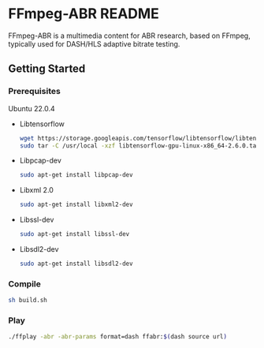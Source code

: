 FFmpeg-ABR README
=============

FFmpeg-ABR is a multimedia content for ABR research, based on FFmpeg, typically used for DASH/HLS adaptive bitrate testing.


## Getting Started

### Prerequisites

Ubuntu 22.0.4

* Libtensorflow
  ```sh
  wget https://storage.googleapis.com/tensorflow/libtensorflow/libtensorflow-gpu-linux-x86_64-2.6.0.tar.gz
  sudo tar -C /usr/local -xzf libtensorflow-gpu-linux-x86_64-2.6.0.tar.gz
  ```

* Libpcap-dev
  ```sh
  sudo apt-get install libpcap-dev
  ```

* Libxml 2.0
  ```sh
  sudo apt-get install libxml2-dev
  ```

* Libssl-dev
  ```sh
  sudo apt-get install libssl-dev
  ```

* Libsdl2-dev
  ```sh
  sudo apt-get install libsdl2-dev
  ```

### Compile

```sh
sh build.sh
```

### Play

```sh
./ffplay -abr -abr-params format=dash ffabr:$(dash source url)
```
